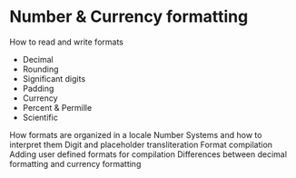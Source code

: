 # Number & Currency formatting

How to read and write formats
*  Decimal
*  Rounding
*  Significant digits
*  Padding
*  Currency
*  Percent & Permille
*  Scientific

How formats are organized in a locale
Number Systems and how to interpret them
Digit and placeholder transliteration
Format compilation
Adding user defined formats for compilation
Differences between decimal formatting and currency formatting
